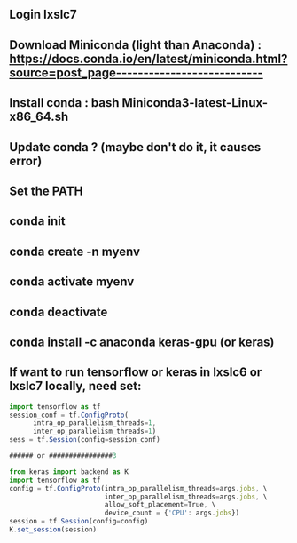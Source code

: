 ## Login lxslc7
## Download Miniconda (light than Anaconda) : https://docs.conda.io/en/latest/miniconda.html?source=post_page--------------------------- 
## Install conda : bash Miniconda3-latest-Linux-x86_64.sh
## Update conda ? (maybe don't do it, it causes error)
## Set the PATH 
## conda init
## conda create -n myenv
## conda activate myenv
## conda deactivate
## conda install -c anaconda keras-gpu (or keras)
## If want to run tensorflow or keras in lxslc6 or lxslc7 locally, need set:
```js
import tensorflow as tf
session_conf = tf.ConfigProto(
      intra_op_parallelism_threads=1,
      inter_op_parallelism_threads=1)
sess = tf.Session(config=session_conf)

###### or ################3

from keras import backend as K
import tensorflow as tf
config = tf.ConfigProto(intra_op_parallelism_threads=args.jobs, \ 
                        inter_op_parallelism_threads=args.jobs, \
                        allow_soft_placement=True, \
                        device_count = {'CPU': args.jobs})
session = tf.Session(config=config)
K.set_session(session)
```
